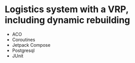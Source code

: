 # Logistics system with a VRP, including dynamic rebuilding

* ACO
* Coroutines
* Jetpack Compose
* Postgresql
* JUnit